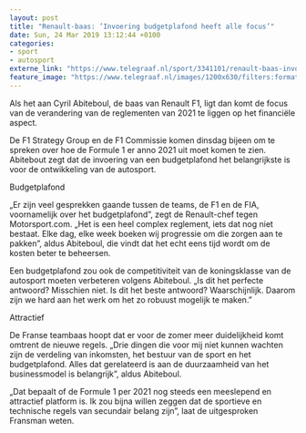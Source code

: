 ```yaml
---
layout: post
title: "Renault-baas: ’Invoering budgetplafond heeft alle focus’"
date: Sun, 24 Mar 2019 13:12:44 +0100
categories: 
- sport 
- autosport 
externe_link: "https://www.telegraaf.nl/sport/3341101/renault-baas-invoering-budgetplafond-heeft-alle-focus"
feature_image: "https://www.telegraaf.nl/images/1200x630/filters:format(jpeg):quality(80)/cdn-kiosk-api.telegraaf.nl/efe43f76-4e32-11e9-af15-02c309bc01c1.jpg"
---
```


<p class="intro">Als het aan Cyril Abiteboul, de baas van Renault F1, ligt dan komt de focus van de verandering van de reglementen van 2021 te liggen op het financiële aspect.</p> <p>De F1 Strategy Group en de F1 Commissie komen dinsdag bijeen om te spreken over hoe de Formule 1 er anno 2021 uit moet komen te zien. Abitebout zegt dat de invoering van een budgetplafond het belangrijkste is voor de ontwikkeling van de autosport.</p><p>Budgetplafond</p><p>„Er zijn veel gesprekken gaande tussen de teams, de F1 en de FIA, voornamelijk over het budgetplafond”, zegt de Renault-chef tegen Motorsport.com. „Het is een heel complex reglement, iets dat nog niet bestaat. Elke dag, elke week boeken wij progressie om die zorgen aan te pakken”, aldus Abiteboul, die vindt dat het echt eens tijd wordt om de kosten beter te beheersen.</p><p>Een budgetplafond zou ook de competitiviteit van de koningsklasse van de autosport moeten verbeteren volgens Abiteboul. „Is dit het perfecte antwoord? Misschien niet. Is dit het beste antwoord? Waarschijnlijk. Daarom zijn we hard aan het werk om het zo robuust mogelijk te maken.”</p><p>Attractief</p><p>De Franse teambaas hoopt dat er voor de zomer meer duidelijkheid komt omtrent de nieuwe regels. „Drie dingen die voor mij niet kunnen wachten zijn de verdeling van inkomsten, het bestuur van de sport en het budgetplafond. Alles dat gerelateerd is aan de duurzaamheid van het businessmodel is belangrijk”, aldus Abiteboul.</p><p>„Dat bepaalt of de Formule 1 per 2021 nog steeds een meeslepend en attractief platform is. Ik zou bijna willen zeggen dat de sportieve en technische regels van secundair belang zijn”, laat de uitgesproken Fransman weten.</p>
